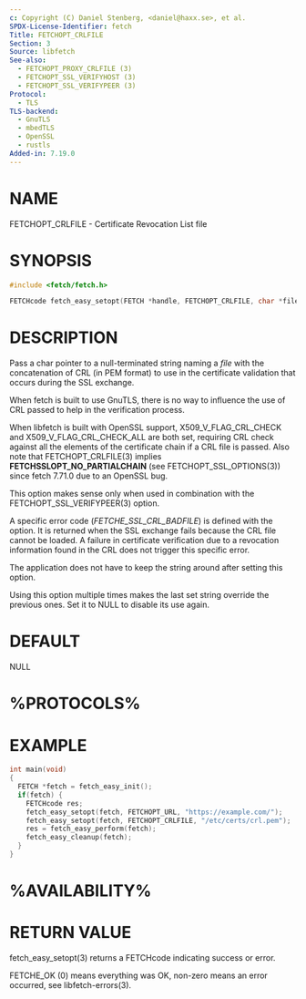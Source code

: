 ```yaml
---
c: Copyright (C) Daniel Stenberg, <daniel@haxx.se>, et al.
SPDX-License-Identifier: fetch
Title: FETCHOPT_CRLFILE
Section: 3
Source: libfetch
See-also:
  - FETCHOPT_PROXY_CRLFILE (3)
  - FETCHOPT_SSL_VERIFYHOST (3)
  - FETCHOPT_SSL_VERIFYPEER (3)
Protocol:
  - TLS
TLS-backend:
  - GnuTLS
  - mbedTLS
  - OpenSSL
  - rustls
Added-in: 7.19.0
---
```


# NAME

FETCHOPT_CRLFILE - Certificate Revocation List file

# SYNOPSIS

~~~c
#include <fetch/fetch.h>

FETCHcode fetch_easy_setopt(FETCH *handle, FETCHOPT_CRLFILE, char *file);
~~~

# DESCRIPTION

Pass a char pointer to a null-terminated string naming a *file* with the
concatenation of CRL (in PEM format) to use in the certificate validation that
occurs during the SSL exchange.

When fetch is built to use GnuTLS, there is no way to influence the use of CRL
passed to help in the verification process.

When libfetch is built with OpenSSL support, X509_V_FLAG_CRL_CHECK and
X509_V_FLAG_CRL_CHECK_ALL are both set, requiring CRL check against all the
elements of the certificate chain if a CRL file is passed. Also note that
FETCHOPT_CRLFILE(3) implies **FETCHSSLOPT_NO_PARTIALCHAIN** (see
FETCHOPT_SSL_OPTIONS(3)) since fetch 7.71.0 due to an OpenSSL bug.

This option makes sense only when used in combination with the
FETCHOPT_SSL_VERIFYPEER(3) option.

A specific error code (*FETCHE_SSL_CRL_BADFILE*) is defined with the option. It
is returned when the SSL exchange fails because the CRL file cannot be loaded.
A failure in certificate verification due to a revocation information found in
the CRL does not trigger this specific error.

The application does not have to keep the string around after setting this
option.

Using this option multiple times makes the last set string override the
previous ones. Set it to NULL to disable its use again.

# DEFAULT

NULL

# %PROTOCOLS%

# EXAMPLE

~~~c
int main(void)
{
  FETCH *fetch = fetch_easy_init();
  if(fetch) {
    FETCHcode res;
    fetch_easy_setopt(fetch, FETCHOPT_URL, "https://example.com/");
    fetch_easy_setopt(fetch, FETCHOPT_CRLFILE, "/etc/certs/crl.pem");
    res = fetch_easy_perform(fetch);
    fetch_easy_cleanup(fetch);
  }
}
~~~

# %AVAILABILITY%

# RETURN VALUE

fetch_easy_setopt(3) returns a FETCHcode indicating success or error.

FETCHE_OK (0) means everything was OK, non-zero means an error occurred, see
libfetch-errors(3).
